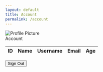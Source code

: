 ```yaml
---
layout: default
title: Account
permalink: /account
---
```

<body>
  <div class="main">
        <div class="container">
            <div class="profile-section" id="profileSection">
                <div class="profile-picture">
                    <img src="https://github.com/The-GPT-Warriors/ASLFrontend/assets/107821010/52cd3a28-b6b5-44d2-a9d8-a1f7c50410c0" alt="Profile Picture">
                </div>
                <div class="profile-details">
                </div>
            </div>
            <div class="header">
                <div class="title">Account</div>
            </div>
            <div></div>
            <table>
                <thead>
                    <tr>
                        <th>ID</th>
                        <th>Name</th>
                        <th>Username</th>
                        <th>Email</th>
                        <th>Age</th>
                    </tr>
                </thead>
                <tbody id="userDataContainer">
                    <!-- Add rows with user data -->
                </tbody>
            </table>
            <button onclick="signOut()">Sign Out</button>
        </div>
    </div>
  <script>
    function fetchUserData() {
    var requestOptions = {
        method: 'GET',
        mode: 'cors',
        cache: 'default',
        credentials: 'include',
      };
    fetch("http://localhost:8085/api/person/jwt", requestOptions)
        .then(response => {
            if (!response.ok) {
                const errorMsg = 'Login error: ' + response.status;
                    console.log(errorMsg);
                    switch (response.status) {
                        case 401:
                            alert("Please log into your account");
                            window.location.href = "https://the-gpt-warriors.github.io/ASLFrontend/login";
                            break;
                        case 403:
                            alert("Access forbidden. You do not have permission to access this resource.");
                            break;
                        case 404:
                            alert("User not found. Please check your credentials.");
                            break;
                        default:
                            alert("Login failed. Please try again later.");
                    }
                    return Promise.reject('Login failed');
            }
            return response.json();
        })
        .then(data => {
            const userProfileSection = document.getElementById("userProfileSection");
            userProfileSection.innerHTML = '';
            const profilePicture = document.createElement('div');
            profilePicture.classList.add('profile-picture');
            profilePicture.innerHTML = `<img src="${data.profilePicture}" alt="Profile Picture">`;
            userProfileSection.appendChild(profilePicture);
            const profileDetails = document.createElement('div');
            profileDetails.classList.add('profile-details');
            profileDetails.innerHTML = `
                <h2>User Profile</h2>
                <p><strong>Name:</strong> ${data.name}</p>
                <p><strong>Username:</strong> ${data.username}</p>
                <p><strong>Email:</strong> ${data.email}</p>
                <p><strong>DOB:</strong> ${formatDOB(data.dob)}</p>
            `;
            userProfileSection.appendChild(profileDetails);
        })
        .catch(error => console.log('error', error));
    }
      function fetchAllUserData() {
      var requestOptions = {
        method: 'GET',
        mode: 'cors',
        cache: 'default',
        credentials: 'include',
      };
      fetch("http://localhost:8085/api/person/", requestOptions)
        .then(response => {
                if (!response.ok) {
                    const errorMsg = 'Login error: ' + response.status;
                    console.log(errorMsg);
                    switch (response.status) {
                        case 401:
                            alert("Please log into your account");
                            window.location.href = "https://the-gpt-warriors.github.io/ASLFrontend/login";
                            break;
                        case 403:
                            alert("Access forbidden. You do not have permission to access this resource.");
                            break;
                        case 404:
                            alert("User not found. Please check your credentials.");
                            break;
                        default:
                            alert("Login failed. Please try again later.");
                    }
                    return Promise.reject('Login failed');
                }
                return response.json();
            })
        .then(data => {
            const userDataContainer = document.getElementById("userDataContainer");
            userDataContainer.innerHTML = ``
            const row = document.createElement('tr');
            row.innerHTML = `
                <td>${data.id}</td>
                <td>${data.name}</td>
                <td>${data.username}</td>
                <td>${data.email}</td>
                <td>${formatDOB(data.dob)}</td>
            `;
            userDataContainer.appendChild(row);
            })
            .catch(error => console.log('error', error));
        }
        fetchUserData();
        fetchAllUserData();
        function formatDOB(isoDateString) {
            const date = new Date(isoDateString);
            const month = (date.getMonth() + 1).toString().padStart(2, '0');
            const day = date.getDate().toString().padStart(2, '0');
            const year = date.getFullYear();
            return `${month}-${day}-${year}`;
        }
  </script>
</body>
